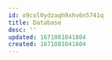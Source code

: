 ```yaml
---
id: o9col0ydzaqh9xhv6n5741q
title: Database
desc: ''
updated: 1671081041804
created: 1671081041804
---
```

